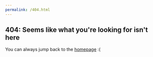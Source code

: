 ```yaml
---
permalink: /404.html
---
```


## 404: Seems like what you're looking for isn't here 

You can always jump back to the [homepage](https://JLAC11.github.io) :( 
